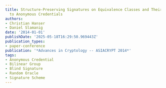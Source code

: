 ```yaml
---
title: Structure-Preserving Signatures on Equivalence Classes and Their Application
  to Anonymous Credentials
authors:
- Christian Hanser
- Daniel Slamanig
date: '2014-01-01'
publishDate: '2025-05-18T16:29:50.969443Z'
publication_types:
- paper-conference
publication: '*Advances in Cryptology -- ASIACRYPT 2014*'
tags:
- Anonymous Credential
- Bilinear Group
- Blind Signature
- Random Oracle
- Signature Scheme
---
```

